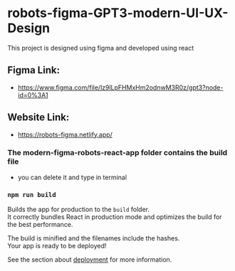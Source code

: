 # robots-figma-GPT3-modern-UI-UX-Design

This project is designed using figma and developed using react 

## Figma Link: 

- https://www.figma.com/file/lz9lLpFHMxHm2odnwM3R0z/gpt3?node-id=0%3A1

## Website Link:
- https://robots-figma.netlify.app/

### The modern-figma-robots-react-app folder contains the build file 
- you can delete it and type in terminal

### `npm run build`

Builds the app for production to the `build` folder.\
It correctly bundles React in production mode and optimizes the build for the best performance.

The build is minified and the filenames include the hashes.\
Your app is ready to be deployed!

See the section about [deployment](https://facebook.github.io/create-react-app/docs/deployment) for more information.
